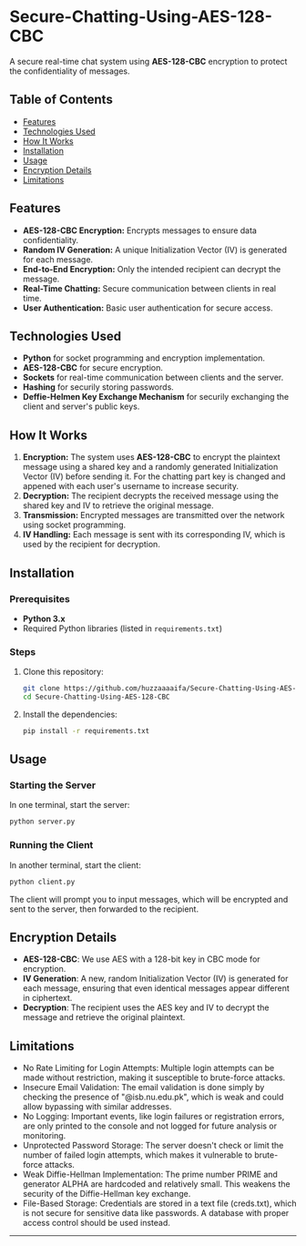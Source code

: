 # Secure-Chatting-Using-AES-128-CBC


A secure real-time chat system using **AES-128-CBC** encryption to protect the confidentiality of messages.

## Table of Contents
- [Features](#features)
- [Technologies Used](#technologies-used)
- [How It Works](#how-it-works)
- [Installation](#installation)
- [Usage](#usage)
- [Encryption Details](#encryption-details)
- [Limitations](#limitations)

## Features

- **AES-128-CBC Encryption:** Encrypts messages to ensure data confidentiality.
- **Random IV Generation:** A unique Initialization Vector (IV) is generated for each message.
- **End-to-End Encryption:** Only the intended recipient can decrypt the message.
- **Real-Time Chatting:** Secure communication between clients in real time.
- **User Authentication:** Basic user authentication for secure access.

## Technologies Used

- **Python** for socket programming and encryption implementation.
- **AES-128-CBC** for secure encryption.
- **Sockets** for real-time communication between clients and the server.
- **Hashing** for securily storing passwords.
- **Deffie-Helmen Key Exchange Mechanism** for securily exchanging the client and server's public keys.

## How It Works

1. **Encryption:** The system uses **AES-128-CBC** to encrypt the plaintext message using a shared key and a randomly generated Initialization Vector (IV) before sending it. For the chatting part key is changed and appened with each user's username to increase security.
2. **Decryption:** The recipient decrypts the received message using the shared key and IV to retrieve the original message.
3. **Transmission:** Encrypted messages are transmitted over the network using socket programming.
4. **IV Handling:** Each message is sent with its corresponding IV, which is used by the recipient for decryption.

## Installation

### Prerequisites
- **Python 3.x**
- Required Python libraries (listed in `requirements.txt`)

### Steps

1. Clone this repository:
   ```bash
   git clone https://github.com/huzzaaaaifa/Secure-Chatting-Using-AES-128-CBC.git
   cd Secure-Chatting-Using-AES-128-CBC
   ```

2. Install the dependencies:
   ```bash
   pip install -r requirements.txt
   ```

## Usage

### Starting the Server

In one terminal, start the server:
```bash
python server.py
```

### Running the Client

In another terminal, start the client:
```bash
python client.py
```

The client will prompt you to input messages, which will be encrypted and sent to the server, then forwarded to the recipient.

## Encryption Details

- **AES-128-CBC**: We use AES with a 128-bit key in CBC mode for encryption.
- **IV Generation**: A new, random Initialization Vector (IV) is generated for each message, ensuring that even identical messages appear different in ciphertext.
- **Decryption**: The recipient uses the AES key and IV to decrypt the message and retrieve the original plaintext.


## Limitations

- No Rate Limiting for Login Attempts: Multiple login attempts can be made without restriction, making it susceptible to brute-force attacks.
- Insecure Email Validation: The email validation is done simply by checking the presence of "@isb.nu.edu.pk", which is weak and could allow bypassing with similar addresses.
- No Logging: Important events, like login failures or registration errors, are only printed to the console and not logged for future analysis or monitoring.
- Unprotected Password Storage: The server doesn't check or limit the number of failed login attempts, which makes it vulnerable to brute-force attacks.
- Weak Diffie-Hellman Implementation: The prime number PRIME and generator ALPHA are hardcoded and relatively small. This weakens the security of the Diffie-Hellman key exchange.
- File-Based Storage: Credentials are stored in a text file (creds.txt), which is not secure for sensitive data like passwords. A database with proper access control should be used instead.

-----------------------------------------------------------------------
